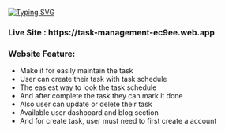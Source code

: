 [![Typing SVG](https://readme-typing-svg.herokuapp.com?font=Fira+Code&weight=500&size=33&pause=1000&width=435&lines=Task+Management;Apply+your+job+today!;React+Application)](https://git.io/typing-svg)

<h3> Live Site : https://task-management-ec9ee.web.app </h3>

<h3>Website Feature:</h3>

- Make it for easily maintain the task 
- User can create their task with task schedule
- The easiest way to look the task schedule
- And after complete the task they can mark it done
- Also user can update or delete their task
- Available user dashboard and blog section
- And for create task, user must need to first create a account